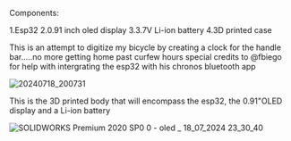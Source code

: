 Components:

1.Esp32
2.0.91 inch oled display 
3.3.7V Li-ion battery 
4.3D printed case

This is an attempt to digitize my bicycle by creating a clock for the handle bar.....no more getting home past curfew hours
special credits to @fbiego for help with intergrating the esp32 with his chronos bluetooth app

![20240718_200731](https://github.com/user-attachments/assets/d61be51a-5b91-4078-b8f3-43137c42acdd)

This is the 3D printed body that will encompass the esp32, the 0.91"OLED display and a Li-ion battery 

![SOLIDWORKS Premium 2020 SP0 0 -  oled _  18_07_2024 23_30_40](https://github.com/user-attachments/assets/2dec16b2-cb94-4c0d-bfd3-dffc9dd2d8fb)
